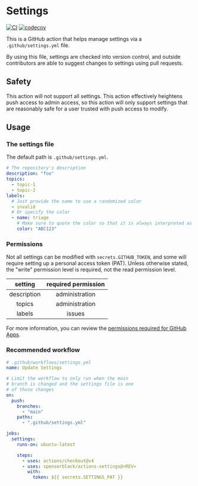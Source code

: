 # Settings

[![CI](https://github.com/spenserblack/actions-settings/actions/workflows/ci.yml/badge.svg)](https://github.com/spenserblack/actions-settings/actions/workflows/ci.yml)
[![codecov](https://codecov.io/gh/spenserblack/actions-settings/graph/badge.svg?token=BgX9l57lyg)](https://codecov.io/gh/spenserblack/actions-settings)

This is a GitHub action that helps manage settings via a `.github/settings.yml` file.

By using this file, settings are checked into version control, and outside contributors
are able to suggest changes to settings using pull requests.

## Safety

This action will not support all settings. This action effectively heightens push access
to admin access, so this action will only support settings that are reasonably safe for
a user trusted with push access to modify.

## Usage

### The settings file

The default path is `.github/settings.yml`.

```yaml
# The repository's description
description: "foo"
topics:
  - topic-1
  - topic-2
labels:
  # Just provide the name to use a randomized color
  - invalid
  # Or specify the color
  - name: triage
    # Make sure to quote the color so that it is always interpreted as a string
    color: "ABC123"
```

### Permissions

Not all settings can be modified with `secrets.GITHUB_TOKEN`, and some will require setting up a
personal access token (PAT). Unless otherwise stated, the "write" permission level is required, not
the read permission level.

|   setting   | required permission |
| :---------: | :-----------------: |
| description |   administration    |
|   topics    |   administration    |
|   labels    |       issues        |

For more information, you can review the [permissions required for GitHub Apps][permissions-docs].

### Recommended workflow

```yaml
# .github/workflows/settings.yml
name: Update Settings

# Limit the workflow to only run when the main
# branch is changed and the settings file is one
# of those changes
on:
  push:
    branches:
      - "main"
    paths:
      - ".github/settings.yml"

jobs:
  settings:
    runs-on: ubuntu-latest

    steps:
      - uses: actions/checkout@v4
      - uses: spenserblack/actions-settings@<REV>
        with:
          token: ${{ secrets.SETTINGS_PAT }}
```

[permissions-docs]: https://docs.github.com/en/rest/overview/permissions-required-for-github-apps
